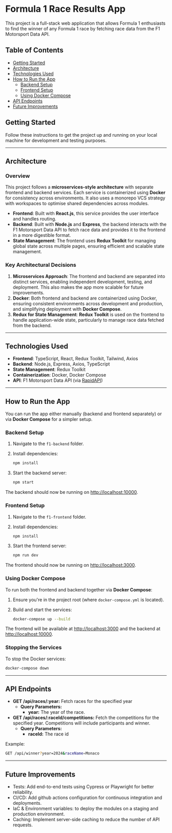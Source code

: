 # Formula 1 Race Results App

This project is a full-stack web application that allows Formula 1 enthusiasts to find the winner of any
Formula 1 race by fetching race data from the F1 Motorsport Data API.

## Table of Contents

- [Getting Started](#getting-started)
- [Architecture](#architecture)
- [Technologies Used](#technologies-used)
- [How to Run the App](#how-to-run-the-app)
    - [Backend Setup](#backend-setup)
    - [Frontend Setup](#frontend-setup)
    - [Using Docker Compose](#using-docker-compose)
- [API Endpoints](#api-endpoints)
- [Future Improvements](#future-improvements)

## Getting Started

Follow these instructions to get the project up and running on your local machine for development and testing purposes.

---

## Architecture

### Overview

This project follows a **microservices-style architecture** with separate frontend and backend services.
Each service is containerized using **Docker** for consistency across environments.
It also uses a monorepo VCS strategy with workspaces to optimise shared dependencies across modules.

- **Frontend**: Built with **React.js**, this service provides the user interface and handles routing.
- **Backend**: Built with **Node.js** and **Express**, the backend interacts with the F1 Motorsport Data API
to fetch race data and provides it to the frontend in a more digestible format.
- **State Management**: The frontend uses **Redux Toolkit** for managing global state across multiple pages,
ensuring efficient and scalable state management.

### Key Architectural Decisions

1. **Microservices Approach**: The frontend and backend are separated into distinct services,
enabling independent development, testing, and deployment.
This also makes the app more scalable for future improvements.
2. **Docker**: Both frontend and backend are containerized using Docker, ensuring consistent environments across
development and production, and simplifying deployment with **Docker Compose**.
3. **Redux for State Management**: **Redux Toolkit** is used on the frontend to handle application-wide state,
particularly to manage race data fetched from the backend.

---

## Technologies Used

- **Frontend**: TypeScript, React, Redux Toolkit, Tailwind, Axios
- **Backend**: Node.js, Express, Axios, TypeScript
- **State Management**: Redux Toolkit
- **Containerization**: Docker, Docker Compose
- **API**: F1 Motorsport Data API
(via [RapidAPI](https://rapidapi.com/belchiorarkad-FqvHs2EDOtP/api/f1-motorsport-data))

---

## How to Run the App

You can run the app either manually (backend and frontend separately) or via **Docker Compose** for a simpler setup.

### Backend Setup

1. Navigate to the `f1-backend` folder.
2. Install dependencies:
   ```bash
   npm install
   ```
3. Start the backend server:

    ```bash
    npm start
    ```

The backend should now be running on [http://localhost:10000](http://localhost:10000).

### Frontend Setup

1. Navigate to the `f1-frontend` folder.
2. Install dependencies:

    ```bash
    npm install
    ```
3. Start the frontend server:

    ```bash
    npm run dev
    ```

The frontend should now be running on [http://localhost:3000](http://localhost:3000).

### Using Docker Compose

To run both the frontend and backend together via **Docker Compose**:

1. Ensure you're in the project root (where `docker-compose.yml` is located).
2. Build and start the services:

    ```bash
    docker-compose up --build
    ```

The frontend will be available at [http://localhost:3000](http://localhost:3000)
and the backend at [http://localhost:10000](http://localhost:10000).

### Stopping the Services

To stop the Docker services:

```bash
docker-compose down
```
---

## API Endpoints
- **GET /api/races/:year:** Fetch races for the specified year
    - **Query Parameters:**
        - **year:** The year of the race.
- **GET /api/races/:raceId/competitions:** Fetch the competitions for the specified year.
Competitions will include participants and winner.
    - **Query Parameters:**
        - **raceId:** The race id

Example:
```bash
GET /api/winner?year=2024&raceName=Monaco
```

---

## Future Improvements
- Tests: Add end-to-end tests using Cypress or Playwright for better reliability.
- CI/CD: Add github actions configuration for continuous integration and deployments.
- IaC & Environment variables: to deploy the modules on a staging and production environment.
- Caching: Implement server-side caching to reduce the number of API requests.
